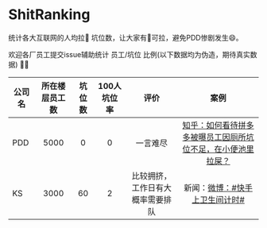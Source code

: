 # ShitRanking
统计各大互联网的人均拉💩 坑位数，让大家有💩可拉，避免PDD惨剧发生😄。

欢迎各厂员工提交issue辅助统计 员工/坑位 比例(以下数据均为伪造，期待真实数据) 🎉🎉



| 公司名         | 所在楼层员工数   | 坑位数         |  100人坑位率  |  评价  | 案例 |
| ------------- |:-------------:|:-------------:|:-----:|:-----:|:-----:|
| PDD           | 5000          | 0             | 0             | 一言难尽 | [知乎：如何看待拼多多被曝员工因厕所坑位不足，在小便池里拉屎？](https://www.zhihu.com/question/411147827)  |
| KS      | 3000      |   60 |  2 | 比较拥挤，工作日有大概率需要排队 | 新闻：[微博：#快手上卫生间计时#](https://s.weibo.com/weibo?q=%23%E5%BF%AB%E6%89%8B%E4%B8%8A%E5%8D%AB%E7%94%9F%E9%97%B4%E8%AE%A1%E6%97%B6%23&from=default)|

